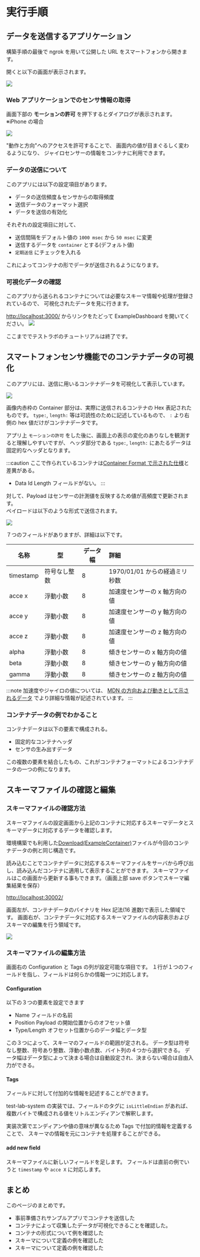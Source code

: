 # 実行手順

## データを送信するアプリケーション

構築手順の最後で ngrok を用いて公開した URL をスマートフォンから開きます。

開くと以下の画面が表示されます。

![](./toppage.png)

### Web アプリケーションでのセンサ情報の取得

画面下部の **モーションの許可** を押下するとダイアログが表示されます。  
※iPhone の場合

![](allow_dialog.png)

"動作と方向"へのアクセスを許可することで、
画面内の値が目まぐるしく変わるようになり、
ジャイロセンサーの情報をコンテナに利用できます。

### データの送信について

このアプリには以下の設定項目があります。

- データの送信頻度＆センサからの取得頻度
- 送信データのフォーマット選択
- データを送信の有効化

それぞれの設定項目に対して、

- 送信間隔をデフォルト値の `1000 msec` から `50 msec` に変更
- 送信するデータを `container` とする(デフォルト値)
- `定期送信` にチェックを入れる

これによってコンテナの形でデータが送信されるようになります。

### 可視化データの確認

このアプリから送られるコンテナについては必要なスキーマ情報や処理が登録されているので、
可視化されたデータを見に行きます。

[http://localhost:3000/](http://localhost:3000/) からリンクをたどって ExampleDashboard を開いてください。
![](testlab_preview.png)

ここまででテストラボのチュートリアルは終了です。

## スマートフォンセンサ機能でのコンテナデータの可視化

このアプリには、送信に用いるコンテナデータを可視化して表示しています。

![](./toppage_anno.png)

画像内赤枠の Container 部分は、実際に送信されるコンテナの Hex 表記されたものです。
`type:`, `length:` 等は可読性のために記述しているもので、 `:` より右側の hex 値だけがコンテナデータです。

アプリ上 `モーションの許可` をした後に、画面上の表示の変化のありなしを観測すると理解しやすいですが、
ヘッダ部分である `type:`, `length:` にあたるデータは固定的なヘッダとなります。

:::caution
ここで作られているコンテナは[Container Format で示された仕様](handling_guide)と差異がある。

- Data Id Length フィールドがない。
  :::

対して、Payload はセンサーの計測値を反映するため値が高頻度で更新されます。  
ペイロードは以下のような形式で送信されます。

![](./payload_example.png)

７つのフィールドがありますが、詳細は以下です。

| 名称      | 型           | データ幅 | 詳細                          |
| --------- | ------------ | -------- | :---------------------------- |
| timestamp | 符号なし整数 | 8        | 1970/01/01 からの経過ミリ秒数 |
| acce x    | 浮動小数     | 8        | 加速度センサーの x 軸方向の値 |
| acce y    | 浮動小数     | 8        | 加速度センサーの y 軸方向の値 |
| acce z    | 浮動小数     | 8        | 加速度センサーの z 軸方向の値 |
| alpha     | 浮動小数     | 8        | 傾きセンサーの x 軸方向の値   |
| beta      | 浮動小数     | 8        | 傾きセンサーの y 軸方向の値   |
| gamma     | 浮動小数     | 8        | 傾きセンサーの z 軸方向の値   |

:::note
加速度やジャイロの値については、
[MDN の方向および動きとして示されるデータ](https://developer.mozilla.org/ja/docs/Web/API/Device_orientation_events/Orientation_and_motion_data_explained)
でより詳細な情報が記述されています。
:::

### コンテナデータの例でわかること

コンテナデータは以下の要素で構成される。

- 固定的なコンテナヘッダ
- センサの生み出すデータ

この複数の要素を結合したもの、これがコンテナフォーマットによるコンテナデータの一つの例になります。

## スキーマファイルの確認と編集

### スキーマファイルの確認方法

スキーマファイルの設定画面から上記のコンテナに対応するスキーマデータとスキーマデータに対応するデータを確認します。

環境構築でも利用した[Download(ExampleContainer)](mobile_acce.cntr)ファイルが今回のコンテナデータの例と同じ構造です。

読み込むことでコンテナデータに対応するスキーマファイルをサーバから呼び出し、読み込んだコンテナに適用して表示することができます。
スキーマファイルはこの画面から更新する事もできます。（画面上部 save ボタンでスキーマ編集結果を保存）

[http://localhost:30002/](http://localhost:30002/)

画面左が、コンテナデータのバイナリを Hex 記法(16 進数)で表示した領域です。
画面右が、コンテナデータに対応するスキーマファイルの内容表示およびスキーマの編集を行う領域です。

![](iot-repository-example.png)

### スキーマファイルの編集方法

画面右の Configuration と Tags の列が設定可能な項目です。
１行が１つのフィールドを指し、フィールドは何らかの情報一つに対応します。

#### Configuration

以下の３つの要素を設定できます

- Name フィールドの名前
- Position Payload の開始位置からのオフセット値
- Type/Length オフセット位置からのデータ幅とデータ型

この３つによって、スキーマのフィールドの範囲が定される。
データ型は符号なし整数、符号あり整数、浮動小数点数、バイト列の４つから選択できる。
データ幅はデータ型によって決まる場合は自動設定され、決まらない場合は自由入力ができる。

#### Tags

<!-- プロパティ -->

フィールドに対して付加的な情報を記述することができます。

test-lab-system の実装では、フィールドのタグに `isLittleEndian` があれば、複数バイトで構成される値をリトルエンディアンで解釈します。

実装次第でエンディアンや値の意味が異なるため Tags で付加的情報を定義することで、
スキーマの情報を元にコンテナを処理することができる。

#### add new field

スキーマファイルに新しいフィールドを足します。
フィールドは直前の例でいうと `timestamp` や `acce X` に対応します。

## まとめ

このページのまとめです。

- 事前準備されサンプルアプリでコンテナを送信した
- コンテナによって収集したデータが可視化できることを確認した。
- コンテナの形式について例を確認した
- スキーマについて定義の例を確認した
- スキーマについて定義の例を確認した
